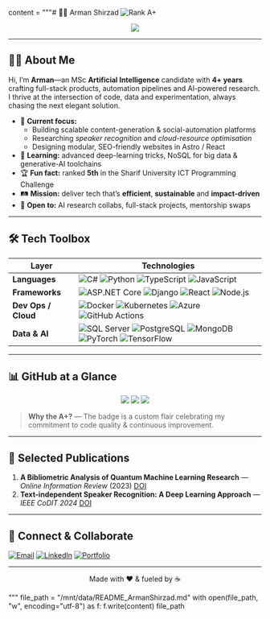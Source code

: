 content = """# 👨‍💻 Arman Shirzad  ![Rank A+](https://img.shields.io/badge/GitHub%20Rank-A%2B-brightgreen?style=for-the-badge&logo=github)

<p align="center">
  <img src="https://readme-typing-svg.demolab.com?font=Fira+Code&pause=800&center=true&vCenter=true&repeat=false&width=550&lines=Software+Engineer+%7C+AI+Researcher+%7C+R%26D+Specialist;Building+solutions+that+matter+%F0%9F%9A%80"/>
</p>

---

## 🧑‍🚀 About Me

Hi, I’m **Arman**—an MSc **Artificial Intelligence** candidate with **4+ years** crafting full-stack products, automation pipelines and AI-powered research. I thrive at the intersection of code, data and experimentation, always chasing the next elegant solution.

* 🔭 **Current focus:**
  * Building scalable content-generation & social-automation platforms
  * Researching *speaker recognition* and *cloud-resource optimisation*
  * Designing modular, SEO-friendly websites in Astro / React
* 🌱 **Learning:** advanced deep-learning tricks, NoSQL for big data & generative-AI toolchains
* 🏆 **Fun fact:** ranked **5th** in the Sharif University ICT Programming Challenge
* 🛤 **Mission:** deliver tech that’s **efficient**, **sustainable** and **impact-driven**
* 🤝 **Open to:** AI research collabs, full-stack projects, mentorship swaps

---

## 🛠 Tech Toolbox

| Layer | Technologies |
|-------|--------------|
| **Languages** | ![C#](https://img.shields.io/badge/-C%23-239120?style=for-the-badge&logo=csharp&logoColor=white) ![Python](https://img.shields.io/badge/-Python-3776AB?style=for-the-badge&logo=python&logoColor=white) ![TypeScript](https://img.shields.io/badge/-TypeScript-007ACC?style=for-the-badge&logo=typescript&logoColor=white) ![JavaScript](https://img.shields.io/badge/-JavaScript-F7DF1E?style=for-the-badge&logo=javascript&logoColor=black) |
| **Frameworks** | ![ASP.NET Core](https://img.shields.io/badge/-ASP.NET%20Core-512BD4?style=for-the-badge&logo=.net&logoColor=white) ![Django](https://img.shields.io/badge/-Django-092E20?style=for-the-badge&logo=django&logoColor=white) ![React](https://img.shields.io/badge/-React-20232A?style=for-the-badge&logo=react&logoColor=61DAFB) ![Node.js](https://img.shields.io/badge/-Node.js-339933?style=for-the-badge&logo=node.js&logoColor=white) |
| **Dev Ops / Cloud** | ![Docker](https://img.shields.io/badge/-Docker-2496ED?style=for-the-badge&logo=docker&logoColor=white) ![Kubernetes](https://img.shields.io/badge/-Kubernetes-326CE5?style=for-the-badge&logo=kubernetes&logoColor=white) ![Azure](https://img.shields.io/badge/-Azure-0089D6?style=for-the-badge&logo=microsoftazure&logoColor=white) ![GitHub Actions](https://img.shields.io/badge/-GitHub%20Actions-2088FF?style=for-the-badge&logo=githubactions&logoColor=white) |
| **Data & AI** | ![SQL Server](https://img.shields.io/badge/-SQL%20Server-CC2927?style=for-the-badge&logo=microsoftsqlserver&logoColor=white) ![PostgreSQL](https://img.shields.io/badge/-PostgreSQL-336791?style=for-the-badge&logo=postgresql&logoColor=white) ![MongoDB](https://img.shields.io/badge/-MongoDB-47A248?style=for-the-badge&logo=mongodb&logoColor=white) ![PyTorch](https://img.shields.io/badge/-PyTorch-EE4C2C?style=for-the-badge&logo=pytorch&logoColor=white) ![TensorFlow](https://img.shields.io/badge/-TensorFlow-FF6F00?style=for-the-badge&logo=tensorflow&logoColor=white) |

---

## 📊 GitHub at a Glance

<p align="center">
  <img src="https://github-readme-stats.vercel.app/api?username=ArmanShirzad&show_icons=true&include_all_commits=true&count_private=true&theme=radical&custom_title=Arman's%20GitHub%20Stats"/>
  <img src="https://github-readme-streak-stats.herokuapp.com/?user=ArmanShirzad&theme=radical"/>
  <img src="https://github-readme-stats.vercel.app/api/top-langs/?username=ArmanShirzad&layout=compact&hide_progress=true&theme=radical"/>
</p>

> **Why the A+?** — The badge is a custom flair celebrating my commitment to code quality & continuous improvement.

---

## 📝 Selected Publications

1. **A Bibliometric Analysis of Quantum Machine Learning Research** — _Online Information Review_ (2023) [DOI](https://doi.org/10.1080/0194262X.2023.2292049)
2. **Text-independent Speaker Recognition: A Deep Learning Approach** — _IEEE CoDIT 2024_ [DOI](https://ieeexplore.ieee.org/document/10708578)

---

## 🤝 Connect & Collaborate

[![Email](https://img.shields.io/badge/Email-D14836?style=for-the-badge&logo=gmail&logoColor=white)](mailto:armanshirzad1998@gmail.com)
[![LinkedIn](https://img.shields.io/badge/LinkedIn-0A66C2?style=for-the-badge&logo=linkedin&logoColor=white)](https://linkedin.com/in/arman-shirzad)
[![Portfolio](https://img.shields.io/badge/Portfolio-000000?style=for-the-badge&logo=github&logoColor=white)](https://armanshirzad.guru)

---

<p align="center">Made with ❤️ & fueled by ☕</p>
"""
file_path = "/mnt/data/README_ArmanShirzad.md"
with open(file_path, "w", encoding="utf-8") as f:
    f.write(content)
file_path

